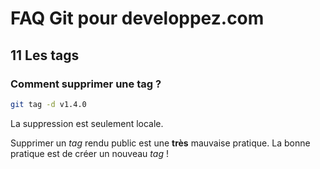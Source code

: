 # FAQ Git pour developpez.com

## 11 Les tags

### Comment supprimer une tag ?

```bash
git tag -d v1.4.0
```

La suppression est seulement locale.

Supprimer un *tag* rendu public est une **très** mauvaise pratique. La bonne pratique est de créer un nouveau *tag* !
